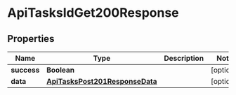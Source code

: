 

# ApiTasksIdGet200Response


## Properties

| Name | Type | Description | Notes |
|------------ | ------------- | ------------- | -------------|
|**success** | **Boolean** |  |  [optional] |
|**data** | [**ApiTasksPost201ResponseData**](ApiTasksPost201ResponseData.md) |  |  [optional] |



